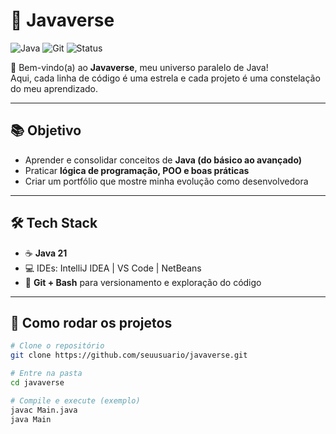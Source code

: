# 🌌 Javaverse
![Java](https://img.shields.io/badge/Java-21-informational?style=flat&logo=java&logoColor=white)
![Git](https://img.shields.io/badge/Git-Bash-informational?style=flat&logo=git&logoColor=white)
![Status](https://img.shields.io/badge/Status-In%20Progress-purple)

🚀 Bem-vindo(a) ao **Javaverse**, meu universo paralelo de Java!  
Aqui, cada linha de código é uma estrela e cada projeto é uma constelação do meu aprendizado.  

---
## 📚 Objetivo

- Aprender e consolidar conceitos de **Java (do básico ao avançado)**  
- Praticar **lógica de programação, POO e boas práticas**  
- Criar um portfólio que mostre minha evolução como desenvolvedora  

---

## 🛠️ Tech Stack  
- ☕ **Java 21** 
- 💻 IDEs: IntelliJ IDEA | VS Code | NetBeans  
- 📝 **Git + Bash** para versionamento e exploração do código  

---

## 🚀 Como rodar os projetos  

```bash
# Clone o repositório
git clone https://github.com/seuusuario/javaverse.git

# Entre na pasta
cd javaverse

# Compile e execute (exemplo)
javac Main.java
java Main
